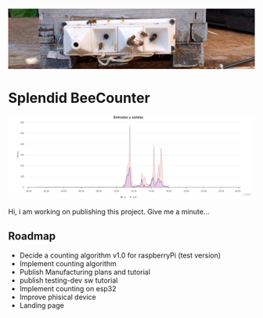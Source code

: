 
![alt text](image.png)

# Splendid BeeCounter

![alt text](image-1.png)

Hi, i am working on publishing this project. Give me a minute...


## Roadmap

* Decide a counting algorithm v1.0 for raspberryPi (test version)
* Implement counting algorithm
* Publish Manufacturing plans and tutorial
* publish testing-dev sw tutorial
* Implement counting on esp32
* Improve phisical device
* Landing page
  
